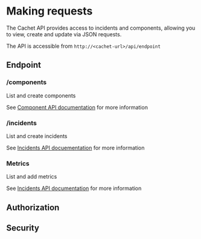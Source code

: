# Making requests

The Cachet API provides access to incidents and components, allowing you to view, create and update via JSON requests.

The API is accessible from `http://<cachet-url>/api/endpoint`

## Endpoint

### /components
List and create components

See [Component API documentation](components.md) for more information

### /incidents
List and create incidents

See [Incidents API docuementation](incidents) for more information

### Metrics
List and add metrics

See [Incidents API documentation](metrics) for more information

## Authorization

## Security
